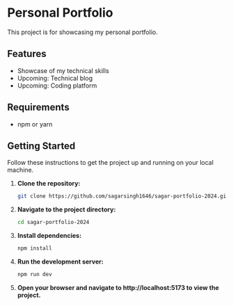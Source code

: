 # Personal Portfolio

This project is for showcasing my personal portfolio.

## Features

- Showcase of my technical skills
- Upcoming: Technical blog
- Upcoming: Coding platform

## Requirements

- npm or yarn

## Getting Started

Follow these instructions to get the project up and running on your local machine.

1. **Clone the repository:**

   ```bash
   git clone https://github.com/sagarsingh1646/sagar-portfolio-2024.git

2. **Navigate to the project directory:**

   ```bash
   cd sagar-portfolio-2024

3. **Install dependencies:**

   ```bash
   npm install

4. **Run the development server:**

   ```bash
   npm run dev


5. **Open your browser and navigate to http://localhost:5173 to view the project.**
